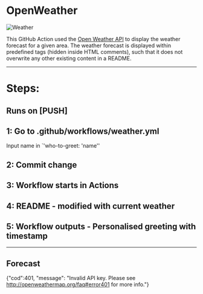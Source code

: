 # OpenWeather
![Weather](https://github.com/woodRock/expert-chainsaw/workflows/Weather/badge.svg)

This GitHub Action used the [Open Weather API](https://openweathermap.org/api) to display the weather forecast for a given area. 
The weather forecast is displayed within predefined tags (hidden inside HTML comments), such that it does not overwrite any other existing content in a README. 

-----------------------------
# Steps:

## Runs on [PUSH]

## 1: Go to .github/workflows/weather.yml

Input name in 
`'who-to-greet: 'name''

## 2: Commit change

## 3: Workflow starts in Actions

## 4: README - modified with current weather

## 5: Workflow outputs - Personalised greeting with timestamp

------------------------------

## Forecast

<!-- FEED-START -->
{"cod":401, "message": "Invalid API key. Please see http://openweathermap.org/faq#error401 for more info."}
<!-- FEED-END -->
